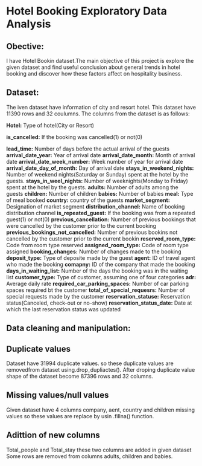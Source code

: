 # Hotel Booking Exploratory Data Analysis
## Obective:
I have Hotel Bookin dataset.The main objective of this project is explore the given dataset and find useful conclusion about general trends in hotel booking and discover how these factors affect on hospitality business.
## Dataset:
The iven dataset have information of city and resort hotel. This dataset have 11390 rows and 32 coulumns. The columns from the dataset is as follows:

**Hotel:** Type of hotel(City or Resort)

**is_cancelled:** If the booking was cancelled(1) or not(0)

**lead_time:** Number of days before the actual arrival of the guests
**arrival_date_year:** Year of arrival date
**arrival_date_month:** Month of arrival date
**arrival_date_week_number:** Week number of year for arrival date
**arrival_date_day_of_month:** Day of arrival date
**stays_in_weekend_nights:** Number of weekend nights(Saturday or Sunday) spent at the hotel by the guests.
**stays_in_weel_nights:** Number of weeknights(Monday to Friday) spent at the hotel by the guests.
**adults:** Number of adults among the guests
**children:** Number of children
**babies:** Number of babies
**meal:** Type of meal booked
**country:** country of the guests
**market_segment:** Designation of market segment
**distribution_channel:** Name of booking distribution channel
**is_repeated_guest:** If the booking was from a repeated guest(1) or not(0)
**previous_cancellation:** Number of previous bookings that were cancelled by the customer prior to the current booking
**previous_bookings_not_cancelled:** Number of previous bookins not cancelled by the customer prior to the current bookin
**reserved_room_type:** Code from room type reserved
**assigned_room_type:** Code of room type assigned
**booking_changes:** Number of changes made to the booking
**deposit_type:** Type of deposite made by the guest
**agent:** ID of travel agent who made the booking
**comapny:** ID of the company that made the booking
**days_in_waiting_list:** Number of the days the booking was in the waiting list
**customer_type:** Type of customer, assuming one of four categories
**adr:** Average daily rate
**required_car_parking_spaces:** Number of car parking spaces required bt the customer
**total_of_special_requesrs:** Number of special requests made by the customer
**reservation_statuse:** Reservation status(Canceled, check-out or no-show)
**reservation_status_date:** Date at which the last reservation status was updated
## Data cleaning and manipulation:
## **Duplicate values**
Dataset have 31994 duplicate values. so these duplicate values are removedfrom dataset using.drop_dupliactes(). After droping duplicate value shape of the dataset become 87396 rows and 32 columns.
## **Missing values/null values**
Given dataset have 4 columns company, aent, country and children missing values so these values are replace by usin .fillna() function.
## **Adittion of new columns**
Total_people and Total_stay these two columns are added in given dataset
Some rows are removed from columns adults, children and babies.
